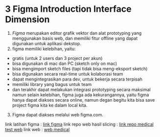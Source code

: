 # 3 Figma Introduction Interface Dimension

1. *Figma* merupakan editor grafik vektor dan alat prototyping yang menggunakan basis web, dan memiliki fitur offline yang dapat digunakan untuk aplikasi dekstop. 
2. figma memiliki kelebihan, yaitu:
- gratis (untuk 2 users dan 3 project per akun)
- bisa digunakan di mac dan PC (sketch only on mac)
- bisa mengimport sketch files (tapi tidak bisa meng-eksport sketch)
- bisa digunakan secara real-time untuk kolaborasi team
- dapat mengintegrasikan para dev, untuk bekerja secara terpisah
- memiliki library yang bagus untuk team
- dan terakhir dapat melakukan integrasi prototyping secara maksimal
namun selain kelebihan, figma juga ada kekurangannya, yaitu figma hanya dapat diakses secara online, namun degan begitu kita bisa save project figma kita ke dalam local kita.
3. Figma dapat diakses melalui web figma.com.

link latihan figma : [link figma](https://www.figma.com/file/KgZwAHDftXaBey4dvrrD1d/medical-test-UI?type=design&t=DTdRbHVOhIt8Z6iE-6)
link repo web hasil slicing : [link repo medical test web](https://github.com/aaaroz/Training/tree/main)
link web : [web medical](https://aaaroz.github.io/Training/)
